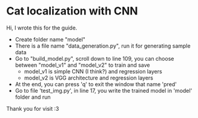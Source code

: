 # Cat localization with CNN

Hi, I wrote this for the guide.

- Create folder name "model"
- There is a file name "data_generation.py", run it for generating sample data
- Go to "build_model.py", scroll down to line 109, you can choose between "model_v1" and "model_v2" to train and save
  + model_v1 is simple CNN (I think?) and regression layers
  + model_v2 is VGG architecture and regression layers
- At the end, you can press 'q' to exit the window that name 'pred'
- Go to file 'test_img.py', in line 17, you write the trained model in 'model' folder and run

Thank you for visit :3
